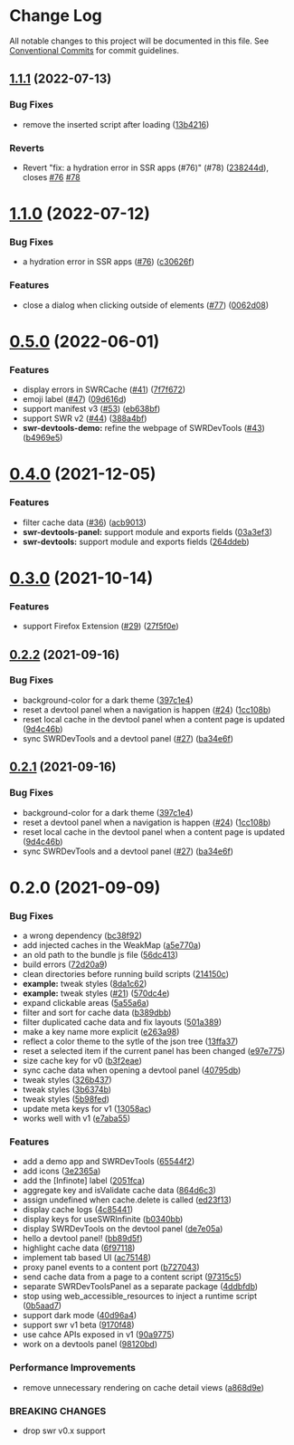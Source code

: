 # Change Log

All notable changes to this project will be documented in this file.
See [Conventional Commits](https://conventionalcommits.org) for commit guidelines.

## [1.1.1](https://github.com/koba04/swr-devtools/compare/v1.1.0...v1.1.1) (2022-07-13)


### Bug Fixes

* remove the inserted script after loading ([13b4216](https://github.com/koba04/swr-devtools/commit/13b42168d550ad16f0fb23aaaeffd57867aa2121))


### Reverts

* Revert "fix: a hydration error in SSR apps (#76)" (#78) ([238244d](https://github.com/koba04/swr-devtools/commit/238244d7a9acee3d9149aa06d6ce78049b83c742)), closes [#76](https://github.com/koba04/swr-devtools/issues/76) [#78](https://github.com/koba04/swr-devtools/issues/78)





# [1.1.0](https://github.com/koba04/swr-devtools/compare/v1.0.0...v1.1.0) (2022-07-12)


### Bug Fixes

* a hydration error in SSR apps ([#76](https://github.com/koba04/swr-devtools/issues/76)) ([c30626f](https://github.com/koba04/swr-devtools/commit/c30626f44ec2eab1dabe81ee101aef4fbf19c2d2))


### Features

* close a dialog when clicking outside of elements ([#77](https://github.com/koba04/swr-devtools/issues/77)) ([0062d08](https://github.com/koba04/swr-devtools/commit/0062d0833e6751db0b91aa596ee26d499ef365a3))





# [0.5.0](https://github.com/koba04/swr-devtools/compare/v0.4.0...v0.5.0) (2022-06-01)


### Features

* display errors in SWRCache ([#41](https://github.com/koba04/swr-devtools/issues/41)) ([7f7f672](https://github.com/koba04/swr-devtools/commit/7f7f67224b2aca32b1976d311a7d6271c4dfcfba))
* emoji label ([#47](https://github.com/koba04/swr-devtools/issues/47)) ([09d616d](https://github.com/koba04/swr-devtools/commit/09d616da60a027927c82a587ff36512f4c3ff6a4))
* support manifest v3 ([#53](https://github.com/koba04/swr-devtools/issues/53)) ([eb638bf](https://github.com/koba04/swr-devtools/commit/eb638bf83ec00971458b283da80741150fc5554c))
* support SWR v2 ([#44](https://github.com/koba04/swr-devtools/issues/44)) ([388a4bf](https://github.com/koba04/swr-devtools/commit/388a4bff545c76414f768c26b34aa858bc1f0291))
* **swr-devtools-demo:** refine the webpage of SWRDevTools ([#43](https://github.com/koba04/swr-devtools/issues/43)) ([b4969e5](https://github.com/koba04/swr-devtools/commit/b4969e5c562e87286f60379cd46134b230ac5edc))





# [0.4.0](https://github.com/koba04/swr-devtools/compare/v0.3.0...v0.4.0) (2021-12-05)


### Features

* filter cache data ([#36](https://github.com/koba04/swr-devtools/issues/36)) ([acb9013](https://github.com/koba04/swr-devtools/commit/acb9013a9ec6b504c51ae1e6ac7fca33cd08fbb1))
* **swr-devtools-panel:** support module and exports fields ([03a3ef3](https://github.com/koba04/swr-devtools/commit/03a3ef3e328e9a2e04fd90fd08de8701ae9f6e2d))
* **swr-devtools:** support module and exports fields ([264ddeb](https://github.com/koba04/swr-devtools/commit/264ddeb00f40b01014f936967fa1de72cd87c6b2))





# [0.3.0](https://github.com/koba04/swr-devtools/compare/v0.2.2...v0.3.0) (2021-10-14)


### Features

* support Firefox Extension ([#29](https://github.com/koba04/swr-devtools/issues/29)) ([27f5f0e](https://github.com/koba04/swr-devtools/commit/27f5f0e186fc45dcd5f39862f4788c3a33ba6b18))





## [0.2.2](https://github.com/koba04/swr-devtools/compare/v0.2.0...v0.2.2) (2021-09-16)


### Bug Fixes

* background-color for a dark theme ([397c1e4](https://github.com/koba04/swr-devtools/commit/397c1e433f44f6961ea0121a34681a8c605e8fee))
* reset a devtool panel when a navigation is happen ([#24](https://github.com/koba04/swr-devtools/issues/24)) ([1cc108b](https://github.com/koba04/swr-devtools/commit/1cc108bf3556b65b8d251e3b22af9505ea28e8da))
* reset local cache in the devtool panel when a content page is updated ([9d4c46b](https://github.com/koba04/swr-devtools/commit/9d4c46be417180a50eef5baa95fa63b80fe273fa))
* sync SWRDevTools and a devtool panel ([#27](https://github.com/koba04/swr-devtools/issues/27)) ([ba34e6f](https://github.com/koba04/swr-devtools/commit/ba34e6ff3be261cd656a5d90f0b4bef64e1b71e8))





## [0.2.1](https://github.com/koba04/swr-devtools/compare/v0.2.0...v0.2.1) (2021-09-16)


### Bug Fixes

* background-color for a dark theme ([397c1e4](https://github.com/koba04/swr-devtools/commit/397c1e433f44f6961ea0121a34681a8c605e8fee))
* reset a devtool panel when a navigation is happen ([#24](https://github.com/koba04/swr-devtools/issues/24)) ([1cc108b](https://github.com/koba04/swr-devtools/commit/1cc108bf3556b65b8d251e3b22af9505ea28e8da))
* reset local cache in the devtool panel when a content page is updated ([9d4c46b](https://github.com/koba04/swr-devtools/commit/9d4c46be417180a50eef5baa95fa63b80fe273fa))
* sync SWRDevTools and a devtool panel ([#27](https://github.com/koba04/swr-devtools/issues/27)) ([ba34e6f](https://github.com/koba04/swr-devtools/commit/ba34e6ff3be261cd656a5d90f0b4bef64e1b71e8))





# 0.2.0 (2021-09-09)


### Bug Fixes

* a wrong dependency ([bc38f92](https://github.com/koba04/swr-devtools/commit/bc38f92e953a7caef7cc708fc0fc362b5a0daf62))
* add injected caches in the WeakMap ([a5e770a](https://github.com/koba04/swr-devtools/commit/a5e770ac31ec89bb11613143807cfd4f055f7fb6))
* an old path to the bundle js file ([56dc413](https://github.com/koba04/swr-devtools/commit/56dc4136ad698830b4e55be85841c22d0030af98))
* build errors ([72d20a9](https://github.com/koba04/swr-devtools/commit/72d20a90bf9d4aeb25a3c1398bb3cbd77dd3ecf6))
* clean directories before running build scripts ([214150c](https://github.com/koba04/swr-devtools/commit/214150c70f6c7e823baff9ab2c16802dbb27afda))
* **example:** tweak styles ([8da1c62](https://github.com/koba04/swr-devtools/commit/8da1c628e919c669b0ad447fed876d6f2f13a604))
* **example:** tweak styles ([#21](https://github.com/koba04/swr-devtools/issues/21)) ([570dc4e](https://github.com/koba04/swr-devtools/commit/570dc4eaabd597dd05de1b0d67614ee1b3f7ad8e))
* expand clickable areas ([5a55a6a](https://github.com/koba04/swr-devtools/commit/5a55a6a854b19f7ebd83953023871ebcddad719a))
* filter and sort for cache data ([b389dbb](https://github.com/koba04/swr-devtools/commit/b389dbb92ea79cdbd03e404d34d423449fc66832))
* filter duplicated cache data and fix layouts ([501a389](https://github.com/koba04/swr-devtools/commit/501a389b269133e079bf075e1a1e619cb970a713))
* make a key name more explicit ([e263a98](https://github.com/koba04/swr-devtools/commit/e263a986b03e5e83edbf7eaf6cbed41b8752343b))
* reflect a color theme to the sytle of the json tree ([13ffa37](https://github.com/koba04/swr-devtools/commit/13ffa377f92da54f8850e94f94e7776ec33a2251))
* reset a selected item if the current panel has been changed ([e97e775](https://github.com/koba04/swr-devtools/commit/e97e775cc4e0bb04116fb596d9a64c3e354d7e2a))
* size cache key for v0 ([b3f2eae](https://github.com/koba04/swr-devtools/commit/b3f2eaeae89bb4fda16205e144d51037eb68e5e5))
* sync cache data when opening a devtool panel ([40795db](https://github.com/koba04/swr-devtools/commit/40795dba659dbdbc883c199b59a318d9ad7c146d))
* tweak styles ([326b437](https://github.com/koba04/swr-devtools/commit/326b437e6e59f1d76ffeb65f101e1a5c81fa357e))
* tweak styles ([3b6374b](https://github.com/koba04/swr-devtools/commit/3b6374b3bfcfa65ebdcd362203b40d9ae51b9f7a))
* tweak styles ([5b98fed](https://github.com/koba04/swr-devtools/commit/5b98fed694630c619c999c545d8c7866556450a0))
* update meta keys for v1 ([13058ac](https://github.com/koba04/swr-devtools/commit/13058ac4ec0e2f434c52246860b18b166b4af305))
* works well with v1 ([e7aba55](https://github.com/koba04/swr-devtools/commit/e7aba553ce7f2a3d77c25a0a436d58ccc4d342fa))


### Features

* add a demo app and SWRDevTools ([65544f2](https://github.com/koba04/swr-devtools/commit/65544f2bfd5e9b6472e28eff0154ba7ed7197eac))
* add icons ([3e2365a](https://github.com/koba04/swr-devtools/commit/3e2365af28d9452a0536c0978798e0579c8d8e60))
* add the [Infinote] label ([2051fca](https://github.com/koba04/swr-devtools/commit/2051fca8eb6bdf8f1408b1810b03dbb71081b7b5))
* aggregate key and isValidate cache data ([864d6c3](https://github.com/koba04/swr-devtools/commit/864d6c32aad5623913e09ca27b4ed6f6ff73150b))
* assign undefined when cache.delete is called ([ed23f13](https://github.com/koba04/swr-devtools/commit/ed23f135643e9a1792f1f0e0a26fffec69b5c51d))
* display cache logs ([4c85441](https://github.com/koba04/swr-devtools/commit/4c85441a526e57132d5c4ba2dc1fa72ae4f62a18))
* display keys for useSWRInfinite ([b0340bb](https://github.com/koba04/swr-devtools/commit/b0340bbbb43330914b67955e9a07126deee9f199))
* display SWRDevTools on the devtool panel ([de7e05a](https://github.com/koba04/swr-devtools/commit/de7e05a16e5be5c8211371d75f834492a11e6179))
* hello a devtool panel! ([bb89d5f](https://github.com/koba04/swr-devtools/commit/bb89d5f3c1b8f2d50b3f6af6549f9838a8d89c08))
* highlight cache data ([6f97118](https://github.com/koba04/swr-devtools/commit/6f9711846cd33fed2a8a023aadb806c3eed2a9d7))
* implement tab based UI ([ac75148](https://github.com/koba04/swr-devtools/commit/ac751489f5692f497e0861eb1b93e300d1ea3255))
* proxy panel events to a content port ([b727043](https://github.com/koba04/swr-devtools/commit/b72704381ee13975855eb67c1ba472f733285136))
* send cache data from a page to a content script ([97315c5](https://github.com/koba04/swr-devtools/commit/97315c501024a6346979460feb4f8b046e38f9d0))
* separate SWRDevToolsPanel as a separate package ([4ddbfdb](https://github.com/koba04/swr-devtools/commit/4ddbfdbeb7051ed4df5ded307461ab60820a4cf4))
* stop using web_accessible_resources to inject a runtime script ([0b5aad7](https://github.com/koba04/swr-devtools/commit/0b5aad79557291f8210bab369a71a9d9516098c3))
* support dark mode ([40d96a4](https://github.com/koba04/swr-devtools/commit/40d96a4b1158b367c0332737cbdb5c6cf0b0e268))
* support swr v1 beta ([9170f48](https://github.com/koba04/swr-devtools/commit/9170f4837b25436fbbde757b72c7b48bb862a16f))
* use cahce APIs exposed in v1 ([90a9775](https://github.com/koba04/swr-devtools/commit/90a977514d570c35b1157febe88b076d283f5a95))
* work on a devtools panel ([98120bd](https://github.com/koba04/swr-devtools/commit/98120bd591bddec37c2a0c69594098011b77c0a0))


### Performance Improvements

* remove unnecessary rendering on cache detail views ([a868d9e](https://github.com/koba04/swr-devtools/commit/a868d9e4e68d78af0fc741c344249bc532abc043))


### BREAKING CHANGES

* drop swr v0.x support
